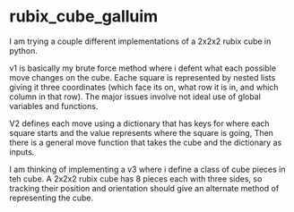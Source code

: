 # rubix_cube_galluim

I am trying a couple different implementations of a 2x2x2 rubix cube in python.

v1 is basically my brute force method where i defent what each possible move changes on the cube. Eache square is represented by nested lists giving it three coordinates (which face its on, what row it is in, and which column in that row). The major issues involve not ideal use of global variables and functions.

V2 defines each move using a dictionary that has keys for where each square starts and the value represents where the square is going, Then there is a general move function that takes the cube and the dictionary as inputs.

I am thinking of implementing a v3 where i define a class of cube pieces in teh cube. A 2x2x2 rubix cube has 8 pieces each with three sides, so tracking their position and orientation should give an alternate method of representing the cube.
